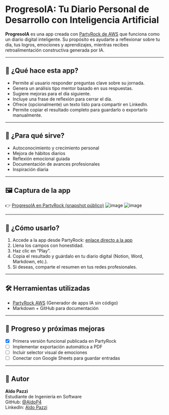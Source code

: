 # ProgresoIA: Tu Diario Personal de Desarrollo con Inteligencia Artificial

**ProgresoIA** es una app creada con [PartyRock de AWS](https://partyrock.aws) que funciona como un diario digital inteligente. Su propósito es ayudarte a reflexionar sobre tu día, tus logros, emociones y aprendizajes, mientras recibes retroalimentación constructiva generada por IA.

---

## 🚀 ¿Qué hace esta app?

- Permite al usuario responder preguntas clave sobre su jornada.
- Genera un análisis tipo mentor basado en sus respuestas.
- Sugiere mejoras para el día siguiente.
- Incluye una frase de reflexión para cerrar el día.
- Ofrece (opcionalmente) un texto listo para compartir en LinkedIn.
- Permite copiar el resultado completo para guardarlo o exportarlo manualmente.

---

## 🧠 ¿Para qué sirve?

- Autoconocimiento y crecimiento personal
- Mejora de hábitos diarios
- Reflexión emocional guiada
- Documentación de avances profesionales
- Inspiración diaria

---

## 🖼️ Captura de la app 
👉 [ProgresoIA en PartyRock (snapshot público)](https://partyrock.aws/u/caldo/IyfOaqwae/ProgresoIA%253A-Tu-Diario-Personal-de-Desarrollo/snapshot/4F-vWq0CV)
![image](https://github.com/user-attachments/assets/24dc8100-3126-4304-a38a-62599897129f)
![image](https://github.com/user-attachments/assets/26d1d259-5e27-4974-b0f1-506018bb1d4e)



---

## 📌 ¿Cómo usarlo?

1. Accede a la app desde PartyRock: [enlace directo a la app](https://partyrock.aws/u/TUENLACE)
2. Llena los campos con honestidad.
3. Haz clic en “Play”.
4. Copia el resultado y guárdalo en tu diario digital (Notion, Word, Markdown, etc.).
5. Si deseas, comparte el resumen en tus redes profesionales.

---

## 🛠️ Herramientas utilizadas

- [PartyRock AWS](https://partyrock.aws) (Generador de apps IA sin código)
- Markdown + GitHub para documentación

---

## 📅 Progreso y próximas mejoras

- [x] Primera versión funcional publicada en PartyRock
- [ ] Implementar exportación automática a PDF
- [ ] Incluir selector visual de emociones
- [ ] Conectar con Google Sheets para guardar entradas

---

## 📇 Autor

**Aldo Pazzi**  
Estudiante de Ingeniería en Software  
GitHub: [@AldoP4](https://github.com/AldoP4)  
LinkedIn: [Aldo Pazzi](https://www.linkedin.com/in/aldo-pazzi-a11391368/)

